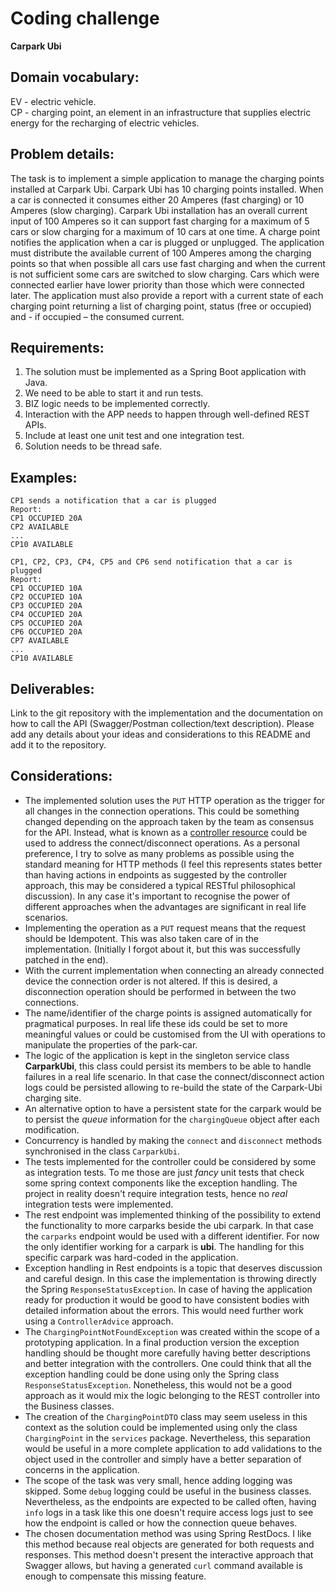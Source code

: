 # Coding challenge
**Carpark Ubi**

## Domain vocabulary:
EV - electric vehicle.<br/>
CP - charging point, an element in an infrastructure that supplies electric energy for the recharging of electric
vehicles.

## Problem details:
The task is to implement a simple application to manage the charging points installed at Carpark Ubi. Carpark Ubi has 10
charging points installed. When a car is connected it consumes either 20 Amperes (fast charging) or 10 Amperes (slow
charging). Carpark Ubi installation has an overall current input of 100 Amperes so it can support fast charging for a
maximum of 5 cars or slow charging for a maximum of 10 cars at one time. A charge point notifies the application when a
car is plugged or unplugged. The application must distribute the available current of 100 Amperes among the charging
points so that when possible all cars use fast charging and when the current is not sufficient some cars are switched to
slow charging. Cars which were connected earlier have lower priority than those which were connected later. The
application must also provide a report with a current state of each charging point returning a list of charging point,
status (free or occupied) and - if occupied – the consumed current.

## Requirements:
1. The solution must be implemented as a Spring Boot application with Java.
2. We need to be able to start it and run tests.
3. BIZ logic needs to be implemented correctly.
4. Interaction with the APP needs to happen through well-defined REST APIs.
4. Include at least one unit test and one integration test.
3. Solution needs to be thread safe.

## Examples:

```
CP1 sends a notification that a car is plugged
Report: 
CP1 OCCUPIED 20A
CP2 AVAILABLE
...
CP10 AVAILABLE
```

```
CP1, CP2, CP3, CP4, CP5 and CP6 send notification that a car is plugged
Report:
CP1 OCCUPIED 10A
CP2 OCCUPIED 10A
CP3 OCCUPIED 20A
CP4 OCCUPIED 20A
CP5 OCCUPIED 20A
CP6 OCCUPIED 20A
CP7 AVAILABLE
...
CP10 AVAILABLE
```

## Deliverables:
Link to the git repository with the implementation and the documentation on how to call the API (Swagger/Postman
collection/text description).
Please add any details about your ideas and considerations to this README and add it to the repository.


## Considerations:
- The implemented solution uses the `PUT` HTTP operation as the trigger for all changes in the connection operations. This
  could be something changed depending on the approach taken by the team as consensus for the API. Instead, what is 
  known as a [controller resource](http://uniknow.github.io/AgileDev/site/0.1.9-SNAPSHOT/parent/rest/resource-archetypes.html#:~:text=controller%20resource)
  could be used to address the connect/disconnect operations. As a personal preference, I try to solve as many problems
  as possible using the standard meaning for HTTP methods (I feel this represents states better than having actions in
  endpoints as suggested by the controller approach, this may be considered a typical RESTful philosophical discussion).
  In any case it's important to recognise the power of different approaches when the advantages are significant in real
  life scenarios.
- Implementing the operation as a `PUT` request means that the request should be Idempotent. This was also taken care of
  in the implementation. (Initially I forgot about it, but this was successfully patched in the end).
- With the current implementation when connecting an already connected device the connection order is not altered. If 
  this is desired, a disconnection operation should be performed in between the two connections.
- The name/identifier of the charge points is assigned automatically for pragmatical purposes. In real life these ids
  could be set to more meaningful values or could be customised from the UI with operations to manipulate the properties
  of the park-car.
- The logic of the application is kept in the singleton service class **CarparkUbi**, this class could persist its
  members to be able to handle failures in a real life scenario. In that case the connect/disconnect action logs could
  be persisted allowing to re-build the state of the Carpark-Ubi charging site.
- An alternative option to have a persistent state for the carpark would be to persist the *queue* information for the
  `chargingQueue` object after each modification.
- Concurrency is handled by making the `connect` and `disconnect` methods synchronised in the class `CarparkUbi`.
- The tests implemented for the controller could be considered by some as integration tests. To me those are just 
  *fancy* unit tests that check some spring context components like the exception handling. The project in reality 
  doesn't require integration tests, hence no *real* integration tests were implemented.
- The rest endpoint was implemented thinking of the possibility to extend the functionality to more carparks beside the
  ubi carpark. In that case the `carparks` endpoint would be used with a different identifier. For now the only
  identifier working for a carpark is **ubi**. The handling for this specific carpark was hard-coded in the application.
- Exception handling in Rest endpoints is a topic that deserves discussion and careful design. In this case the
  implementation is throwing directly the Spring `ResponseStatusException`. In case of having the application ready for
  production it would be good to have consistent bodies with detailed information about the errors. This would need
  further work using a `ControllerAdvice` approach.
- The `ChargingPointNotFoundException` was created within the scope of a prototyping application. In a final production 
  version the exception handling should be thought more carefully having better descriptions and better integration with
  the controllers. One could think that all the exception handling could be done using only the Spring class 
  `ResponseStatusException`. Nonetheless, this would not be a good approach as it would mix the logic belonging to the 
  REST controller into the Business classes.
- The creation of the `ChargingPointDTO` class may seem useless in this context as the solution could be implemented
  using only the class `ChargingPoint` in the `services` package. Nevertheless, this separation would be useful in a
  more complete application to add validations to the object used in the controller and simply have a better separation
  of concerns in the application.
- The scope of the task was very small, hence adding logging was skipped. Some `debug` logging could be useful in the
  business classes. Nevertheless, as the endpoints are expected to be called often, having `info` logs in a task like
  this one doesn't require access logs just to see how the endpoint is called or how the connection queue behaves.
- The chosen documentation method was using Spring RestDocs. I like this method because real objects are generated for 
  both requests and responses. This method doesn't present the interactive approach that Swagger allows, but having a
  generated `curl` command available is enough to compensate this missing feature.